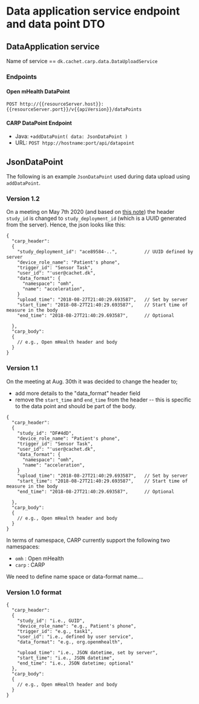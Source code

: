 # Data application service endpoint and data point DTO

## DataApplication service

Name of service == `dk.cachet.carp.data.DataUploadService`

### Endpoints

#### Open mHealth DataPoint

`POST http://{{resourceServer.host}}:{{resourceServer.port}}/v{{apiVersion}}/dataPoints`

#### CARP DataPoint Endpoint

- Java: `+addDataPoint( data: JsonDataPoint )`
- URL: `POST htpp://hostname:port/api/datapoint`

## JsonDataPoint

The following is an example `JsonDataPoint` used during data upload using `addDataPoint`.

### Version 1.2

On a meeting on May 7th 2020 (and based on [this note](https://docs.google.com/document/u/1/d/1lp-_hyC3VWxgVVwCmIBNpL5z9yxUNvTvp08fHpR8otI/edit)) the header `study_id` is changed to `study_deployment_id` (which is a UUID generated from the server). Hence, the json looks like this:

```
{
  "carp_header":
  {
    "study_deployment_id": "ace89584-..",          // UUID defined by server
    "device_role_name": "Patient's phone",
    "trigger_id": "Sensor Task",
    "user_id": "'user@cachet.dk",
    "data_format": {
      "namespace": "omh",
      "name": "acceleration",
    }
    "upload_time": "2018-08-27T21:40:29.693587",   // Set by server
    "start_time": "2018-08-27T21:40:29.693587",    // Start time of measure in the body
    "end_time": "2018-08-27T21:40:29.693587",      // Optional

  },
  "carp_body":
  {
    // e.g., Open mHealth header and body
  }
}
```


### Version 1.1 

On the meeting at Aug. 30th it was decided to change the header to;
 * add more details to the "data_format" header field
 * remove the `start_time` and `end_time` from the header -- this is specific to the data point and should be part of the body.

```
{
  "carp_header":
  {
    "study_id": "DF#4dD",
    "device_role_name": "Patient's phone",
    "trigger_id": "Sensor Task",
    "user_id": "'user@cachet.dk",
    "data_format": {
      "namespace": "omh",
      "name": "acceleration",
    }
    "upload_time": "2018-08-27T21:40:29.693587",   // Set by server
    "start_time": "2018-08-27T21:40:29.693587",    // Start time of measure in the body
    "end_time": "2018-08-27T21:40:29.693587",      // Optional

  },
  "carp_body":
  {
    // e.g., Open mHealth header and body
  }
}
```

In terms of namespace, CARP currently support the following two namespaces:
 * `omh` : Open mHealth
 * `carp` : CARP 

We need to define name space or data-format name....

### Version 1.0 format

```
{
  "carp_header":
  {
    "study_id": "i.e., GUID",
    "device_role_name": "e.g., Patient's phone",
    "trigger_id": "e.g., task1",
    "user_id": "i.e., defined by user service",
    "data_format": "e.g., org.openmhealth",
    
    "upload_time": "i.e., JSON datetime, set by server",
    "start_time": "i.e., JSON datetime",
    "end_time": "i.e., JSON datetime; optional"
  },
  "carp_body":
  {
    // e.g., Open mHealth header and body
  }
}
```
